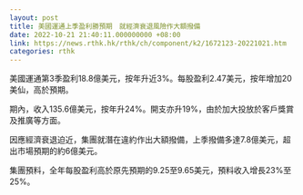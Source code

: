 ```yaml
---
layout: post
title: 美國運通上季盈利勝預期　就經濟衰退風險作大額撥備
date: 2022-10-21 21:40:11.000000000 +08:00
link: https://news.rthk.hk/rthk/ch/component/k2/1672123-20221021.htm
categories: rthk
---
```


美國運通第3季盈利18.8億美元，按年升近3%。每股盈利2.47美元，按年增加20美仙，高於預期。

期內，收入135.6億美元，按年升24%。開支亦升19%，由於加大投放於客戶獎賞及推廣等方面。

因應經濟衰退迫近，集團就潛在違約作出大額撥備，上季撥備多達7.8億美元，超出市場預期的約6億美元。

集團預料，全年每股盈利高於原先預期的9.25至9.65美元，預料收入增長23%至25%。
